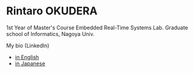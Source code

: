 # Rintaro OKUDERA

1st Year of Master's Course Embedded Real-Time Systems Lab. Graduate school of Informatics, Nagoya Univ.

My bio (LinkedIn)
- [in English](https://www.linkedin.com/in/rintaro-okudera/en)
- [in Japanese](https://www.linkedin.com/in/rintaro-okudera/)
